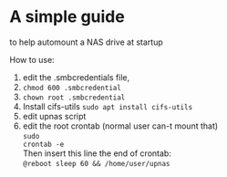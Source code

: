 # A simple guide
to help automount a NAS drive at startup

How to use:

1. edit the .smbcredentials file, 
2. <code>chmod 600 .smbcredential</code>
3. <code>chown root .smbcredential</code>
4. Install cifs-utils <code>sudo apt install cifs-utils</code>
5. edit upnas script
6. edit the root crontab (normal user can-t mount that)<br>
  <code>sudo crontab -e</code><br>
  Then insert this line the end of crontab:<br>
  <code>@reboot sleep 60 && /home/user/upnas</code><br>
